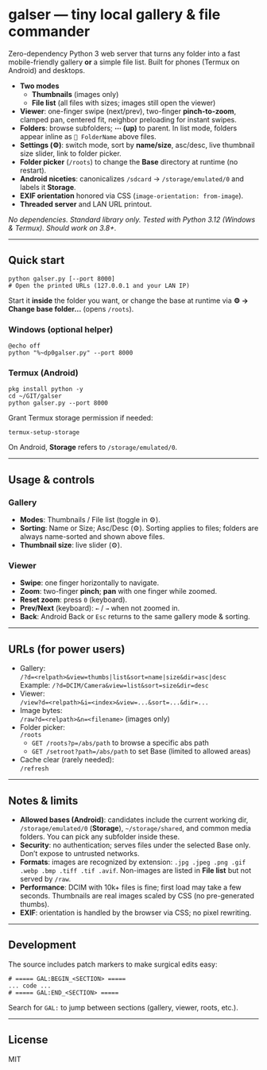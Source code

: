 # galser — tiny local gallery & file commander

Zero-dependency Python 3 web server that turns any folder into a fast mobile-friendly gallery **or** a simple file list. Built for phones (Termux on Android) and desktops.

- **Two modes**
  - **Thumbnails** (images only)
  - **File list** (all files with sizes; images still open the viewer)
- **Viewer**: one-finger swipe (next/prev), two-finger **pinch-to-zoom**, clamped pan, centered fit, neighbor preloading for instant swipes.
- **Folders**: browse subfolders; **⋯ (up)** to parent. In list mode, folders appear inline as `📁 FolderName` above files.
- **Settings (⚙️)**: switch mode, sort by **name/size**, asc/desc, live thumbnail size slider, link to folder picker.
- **Folder picker** (`/roots`) to change the **Base** directory at runtime (no restart).
- **Android niceties**: canonicalizes `/sdcard` → `/storage/emulated/0` and labels it **Storage**.
- **EXIF orientation** honored via CSS (`image-orientation: from-image`).
- **Threaded server** and LAN URL printout.

_No dependencies. Standard library only. Tested with Python 3.12 (Windows & Termux). Should work on 3.8+._

---

## Quick start

    python galser.py [--port 8000]
    # Open the printed URLs (127.0.0.1 and your LAN IP)

Start it **inside** the folder you want, or change the base at runtime via **⚙️ → Change base folder…** (opens `/roots`).

### Windows (optional helper)

    @echo off
    python "%~dp0galser.py" --port 8000

### Termux (Android)

    pkg install python -y
    cd ~/GIT/galser
    python galser.py --port 8000

Grant Termux storage permission if needed:

    termux-setup-storage

On Android, **Storage** refers to `/storage/emulated/0`.

---

## Usage & controls

### Gallery

- **Modes**: Thumbnails / File list (toggle in ⚙️).
- **Sorting**: Name or Size; Asc/Desc (⚙️). Sorting applies to files; folders are always name-sorted and shown above files.
- **Thumbnail size**: live slider (⚙️).

### Viewer

- **Swipe**: one finger horizontally to navigate.
- **Zoom**: two-finger **pinch**; **pan** with one finger while zoomed.
- **Reset zoom**: press `0` (keyboard).
- **Prev/Next** (keyboard): `←` / `→` when not zoomed in.
- **Back**: Android Back or `Esc` returns to the same gallery mode & sorting.

---

## URLs (for power users)

- Gallery:  
  `/?d=<relpath>&view=thumbs|list&sort=name|size&dir=asc|desc`  
  Example: `/?d=DCIM/Camera&view=list&sort=size&dir=desc`
- Viewer:  
  `/view?d=<relpath>&i=<index>&view=...&sort=...&dir=...`
- Image bytes:  
  `/raw?d=<relpath>&n=<filename>` (images only)
- Folder picker:  
  `/roots`  
  - `GET /roots?p=/abs/path` to browse a specific abs path  
  - `GET /setroot?path=/abs/path` to set Base (limited to allowed areas)
- Cache clear (rarely needed):  
  `/refresh`

---

## Notes & limits

- **Allowed bases (Android)**: candidates include the current working dir, `/storage/emulated/0` (**Storage**), `~/storage/shared`, and common media folders. You can pick any subfolder inside these.
- **Security**: no authentication; serves files under the selected Base only. Don’t expose to untrusted networks.
- **Formats**: images are recognized by extension: `.jpg .jpeg .png .gif .webp .bmp .tiff .tif .avif`. Non-images are listed in **File list** but not served by `/raw`.
- **Performance**: DCIM with 10k+ files is fine; first load may take a few seconds. Thumbnails are real images scaled by CSS (no pre-generated thumbs).
- **EXIF**: orientation is handled by the browser via CSS; no pixel rewriting.

---

## Development

The source includes patch markers to make surgical edits easy:

    # ===== GAL:BEGIN_<SECTION> =====
    ... code ...
    # ===== GAL:END_<SECTION> =====

Search for `GAL:` to jump between sections (gallery, viewer, roots, etc.).

---

## License

MIT

